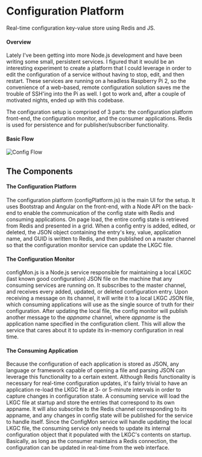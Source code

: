 # Configuration Platform
Real-time configuration key-value store using Redis and JS.

#### Overview
Lately I've been getting into more Node.js development and have been writing some small, persistent services. I figured that it would be an interesting experiment to create a platform that I could leverage in order to edit the configuration of a service without having to stop, edit, and then restart. These services are running on a headless Raspberry Pi 2, so the convenience of a web-based, remote configuration solution saves me the trouble of SSH'ing into the Pi as well. I got to work and, after a couple of motivated nights, ended up with this codebase. 

The configuration setup is comprised of 3 parts: the configuration platform front-end, the configuration monitor, and the consumer applications. Redis is used for persistence and for publisher/subscriber functionality. 

#### Basic Flow
![Config Flow](http://i.imgur.com/l9GoTt7.png)

## The Components
#### The Configuration Platform
The configuration platform (configPlatform.js) is the main UI for the setup. It uses Bootstrap and Angular on the front-end, with a Node API on the back-end to enable the communication of the config state with Redis and consuming applications. On page load, the entire config state is retrieved from Redis and presented in a grid. When a config entry is added, edited, or deleted, the JSON object containing the entry's key, value, application name, and GUID is written to Redis, and then published on a master channel so that the configuration monitor service can update the LKGC file.

#### The Configuration Monitor
configMon.js is a Node.js service responsible for maintaining a local LKGC (last known good configuration) JSON file on the machine that any consuming services are running on. It subscribes to the master channel, and receives every added, updated, or deleted configuration entry. Upon receiving a message on its channel, it will write it to a local LKGC JSON file, which consuming applications will use as the single source of truth for their configuration. After updating the local file, the config monitor will publish another message to the _appname_ channel, where _appname_ is the application name specified in the configuration client. This will allow the service that cares about it to update its in-memory configuration in real time.

#### The Consuming Application
Because the configuration of each application is stored as JSON, any language or framework capable of opening a file and parsing JSON can leverage this functionality to a certain extent. Although Redis functionality is necessary for real-time configuration updates, it's fairly trivial to have an application re-load the LKGC file at 3- or 5-minute intervals in order to capture changes in configuration state. A consuming service will load the LKGC file at startup and store the entries that correspond to its own appname. It will also subscribe to the Redis channel corresponding to its appname, and any changes in config state will be published for the service to handle itself. Since the ConfigMon service will handle updating the local LKGC file, the consuming service only needs to update its internal configuration object that it populated with the LKGC's contents on startup. Basically, as long as the consumer maintains a Redis connection, the configuration can be updated in real-time from the web interface.
